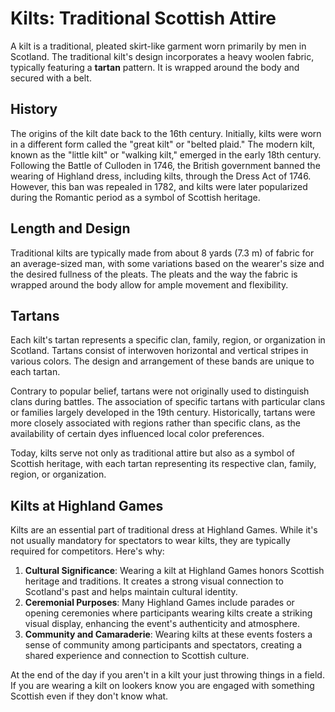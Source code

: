 # Kilts: Traditional Scottish Attire

A kilt is a traditional, pleated skirt-like garment worn primarily by men in Scotland. The traditional kilt's design incorporates a heavy woolen fabric, typically featuring a **tartan** pattern. It is wrapped around the body and secured with a belt.

## History

The origins of the kilt date back to the 16th century. Initially, kilts were worn in a different form called the "great kilt" or "belted plaid." The modern kilt, known as the "little kilt" or "walking kilt," emerged in the early 18th century. Following the Battle of Culloden in 1746, the British government banned the wearing of Highland dress, including kilts, through the Dress Act of 1746. However, this ban was repealed in 1782, and kilts were later popularized during the Romantic period as a symbol of Scottish heritage.

## Length and Design

Traditional kilts are typically made from about 8 yards (7.3 m) of fabric for an average-sized man, with some variations based on the wearer's size and the desired fullness of the pleats. The pleats and the way the fabric is wrapped around the body allow for ample movement and flexibility.

## Tartans

Each kilt's tartan represents a specific clan, family, region, or organization in Scotland. Tartans consist of interwoven horizontal and vertical stripes in various colors. The design and arrangement of these bands are unique to each tartan.

Contrary to popular belief, tartans were not originally used to distinguish clans during battles. The association of specific tartans with particular clans or families largely developed in the 19th century. Historically, tartans were more closely associated with regions rather than specific clans, as the availability of certain dyes influenced local color preferences.

Today, kilts serve not only as traditional attire but also as a symbol of Scottish heritage, with each tartan representing its respective clan, family, region, or organization.

## Kilts at Highland Games

Kilts are an essential part of traditional dress at Highland Games. While it's not usually mandatory for spectators to wear kilts, they are typically required for competitors. Here's why:

1. **Cultural Significance**: Wearing a kilt at Highland Games honors Scottish heritage and traditions. It creates a strong visual connection to Scotland's past and helps maintain cultural identity.
2. **Ceremonial Purposes**: Many Highland Games include parades or opening ceremonies where participants wearing kilts create a striking visual display, enhancing the event's authenticity and atmosphere.
3. **Community and Camaraderie**: Wearing kilts at these events fosters a sense of community among participants and spectators, creating a shared experience and connection to Scottish culture.

At the end of the day if you aren't in a kilt your just throwing things in a field. If you are wearing a kilt on lookers know you are engaged with something Scottish even if they don't know what. 
